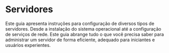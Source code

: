 # Servidores
Este guia apresenta instruções para configuração de diversos tipos de servidores. Desde a instalação do sistema operacional até a configuração de serviços de rede. Este guia abrange tudo o que você precisa saber para administrar um servidor de forma eficiente, adequado para iniciantes e usuários experientes.
